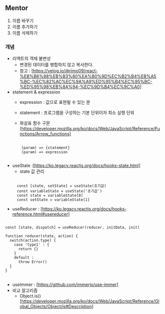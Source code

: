 ## Mentor
1. 이름 바꾸기
2. 이름 추가하기
3. 이름 삭제하기

### 개념
- 리액트의 객체 불변성
  - 변경된 데이터를 병합하지 않고 복사한다. 
  - 참고 : [https://velog.io/@rimo09/react-%EB%B6%88%EB%B3%80%EA%B0%9D%EC%B2%B4%EB%A5%BC-%EC%82%AC%EC%9A%A9%ED%95%B4%EC%95%BC-%ED%95%98%EB%8A%94-%EC%9D%B4%EC%9C%A0]
- statement & expression
  - expression : 값으로 표현될 수 있는 문
  - statement : 프로그램을 구성하는 기본 단위이자 최소 실행 단위

  - 화살표 함수 구문 [https://developer.mozilla.org/ko/docs/Web/JavaScript/Reference/Functions/Arrow_functions]
  <pre>
    <code>
      (param) => {statement}
      (param) => expression
    </code>
  </pre>
- useState :[https://ko.legacy.reactjs.org/docs/hooks-state.html]
  - state 값 관리 
  <pre><code>
    const [state, setState] = useState(초기값)
    const variableState = useState('초기값')
    const state = variableState[0]
    const setState = variableState[1]
  </code></pre>
- useReducer : [https://ko.legacy.reactjs.org/docs/hooks-reference.html#usereducer]
<pre>
<code>
const [state, dispatch] = useReducer(reducer, initData, init)

function reducer(state, action) {
  switch(action.type) {
    case 'type1' : {
      return {}
    }
    default :
      throw Error()
  }
}
</code>
</pre>
- useImmer : [https://github.com/immerjs/use-immer]
- 비교 알고리즘
  - Object.is() [https://developer.mozilla.org/ko/docs/Web/JavaScript/Reference/Global_Objects/Object/is#Description]